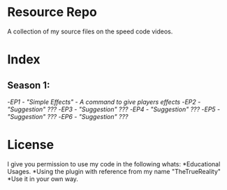 # Resource Repo

A collection of my source files on the speed code videos.

# Index

## Season 1:
-_EP1 - "Simple Effects" - A command to give players effects_
-_EP2 - "Suggestion" ???_
-_EP3 - "Suggestion" ???_
-_EP4 - "Suggestion" ???_
-_EP5 - "Suggestion" ???_
-_EP6 - "Suggestion" ???_

# License

I give you permission to use my code in the following whats:
*Educational Usages.
*Using the plugin with reference from my name "TheTrueReality"
*Use it in your own way.

